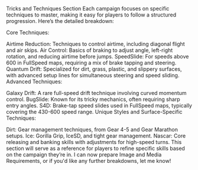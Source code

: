 Tricks and Techniques Section
Each campaign focuses on specific techniques to master, making it easy for players to follow a structured progression. Here’s the detailed breakdown:

Core Techniques:

Airtime Reduction: Techniques to control airtime, including diagonal flight and air skips.
Air Control: Basics of braking to adjust angle, left-right rotation, and reducing airtime before jumps.
SpeedSlide: For speeds above 600 in FullSpeed maps, requiring a mix of brake tapping and steering.
Quantum Drift: Specialized for dirt, grass, plastic, and slippery surfaces, with advanced setup lines for simultaneous steering and speed sliding.
Advanced Techniques:

Galaxy Drift: A rare full-speed drift technique involving curved momentum control.
BugSlide: Known for its tricky mechanics, often requiring sharp entry angles.
S4D: Brake-tap speed slides used in FullSpeed maps, typically covering the 430-600 speed range.
Unique Styles and Surface-Specific Techniques:

Dirt: Gear management techniques, from Gear 4-5 and Gear Marathon setups.
Ice: Gorilla Grip, IceSD, and tight gear management.
Nascar: Core releasing and banking skills with adjustments for high-speed turns.
This section will serve as a reference for players to refine specific skills based on the campaign they’re in. I can now prepare Image and Media Requirements, or if you'd like any further breakdowns, let me know!